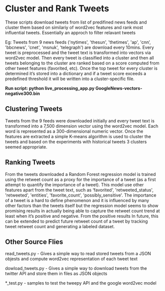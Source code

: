 # Cluster and Rank Tweets

These scripts download tweets from list of predifined news feeds and cluster them based on similariy of word2vec features and rank most influential tweets. Essentially an approch to filter relavant tweets

Eg:
Tweets from 9 news feeds ('nytimes', 'thesun', 'thetimes', 'ap', 'cnn’, 'bbcnews', 'cnet', 'msnuk', 'telegraph') are download every 10mins. Every tweet is preprocessed and the tweet text is transformed into vectors via word2vec model. 
Then every tweet is classified into a cluster and then all tweets belonging to the cluster are ranked based on a score computed from other tweet features (favorited, etc). Once the top tweet for every cluster is determined it’s stored into a dictionary and if a tweet score exceeds a predefined threshold it will be written into a cluster-specific file.

**Run script: python live_processing_app.py GoogleNews-vectors-negative300.bin**

## Clustering Tweets

Tweets from the 9 feeds were downloaded initially and every tweet text is transformed into a 7,500 dimension vector using the word2vec model. Each word is represented as a 300-dimensional numeric vector. Once the features are extracted a simple K-means algorithm is used to cluster the tweets and based on the experiments with historical tweets 3 clusters seemed appropriate. 

## Ranking Tweets

From the tweets downloaded a Random Forest regression model is trained using the retweet count as a proxy for the importance of a tweet (as a first attempt to quantify the importance of a tweet). This model use other features apart from the tweet text, such as ‘favorited',  'retweeted_status',  'retweeted',  'entities',  'favorite_count',  'possibly_sensitive'. The importance of a tweet is a hard to define phenomenon and it is influenced by many other factors than the tweets itself but the regression model seems to show promising results in actually being able to capture the retweet count trend at least when it’s positive and negative. From the positive results In future, this can be extended to predict future retweet count of a tweet by tracking tweet retweet count and generating a labeled dataset.
 

## Other Source Flies

read_tweets.py - Gives a simple way to read stored tweets from a JSON objests and compute word2vec representation of each tweet text

dowload_tweets.py - Gives a simple way to download tweets from the twitter API and store them in files as JSON objects

*_test.py - samples to test the tweepy  API and the google word2vec model
